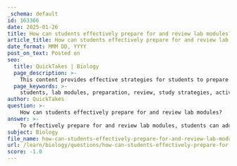 ```yaml
---
_schema: default
id: 163366
date: 2025-01-26
title: How can students effectively prepare for and review lab modules?
article_title: How can students effectively prepare for and review lab modules?
date_format: MMM DD, YYYY
post_on_text: Posted on
seo:
  title: QuickTakes | Biology
  page_description: >-
    This content provides effective strategies for students to prepare for and review lab modules, focusing on understanding objectives, active learning, collaboration, practice, time management, and maintaining healthy study habits.
  page_keywords: >-
    students, lab modules, preparation, review, study strategies, active learning, study groups, post-lab questions, practice tests, time management, organization, healthy study habits, retention, understanding, objectives, procedures
author: QuickTakes
question: >-
    How can students effectively prepare for and review lab modules?
answer: >-
    To effectively prepare for and review lab modules, students can adopt a variety of strategies that enhance their understanding and retention of the material. Here are some key approaches based on the gathered information:\n\n1. **Understand the Objectives**: Begin by thoroughly reviewing the objectives of each lab module. Knowing what you are expected to learn will help you focus your study efforts on the most important concepts.\n\n2. **Follow Procedures Carefully**: Familiarize yourself with the procedures outlined in the lab modules. Understanding the step-by-step instructions will not only prepare you for conducting experiments but also help you anticipate potential challenges.\n\n3. **Engage in Active Learning**: Instead of passively reading through the material, engage in active learning techniques. Summarize information, create mind maps, or teach concepts to peers. This active engagement can significantly enhance retention.\n\n4. **Utilize Study Groups**: Collaborating with classmates in study groups can be beneficial. Discussing the material and explaining concepts to others reinforces your understanding and helps clarify any uncertainties.\n\n5. **Practice with Post-lab Questions**: After completing a lab module, work on the post-lab questions provided. These questions encourage reflection and analysis, helping you to consolidate your learning.\n\n6. **Take Practice Tests**: Regularly taking practice exams can familiarize you with the test format and pressure. This practice also provides valuable feedback on your understanding of the material.\n\n7. **Implement Time Management Techniques**: Use techniques like the Pomodoro technique, which involves studying for 25 minutes followed by a 5-minute break. This can help maintain focus and reduce fatigue during study sessions.\n\n8. **Review and Reflect**: Reserve the day before an exam for review rather than new learning. Go over key concepts, practice recalling information, and ensure you understand the material thoroughly.\n\n9. **Stay Organized**: Keep track of assignments, test dates, and deadlines using planners. Breaking larger tasks into smaller, manageable parts can help maintain focus and prevent overwhelm.\n\n10. **Maintain Healthy Study Habits**: Ensure you get adequate sleep, as rest is essential for memory consolidation. On the day of the exam, allow enough time to review key concepts without rushing.\n\nBy implementing these strategies, students can enhance their preparation for lab modules and improve their overall performance in laboratory courses.
subject: Biology
file_name: how-can-students-effectively-prepare-for-and-review-lab-modules.md
url: /learn/biology/questions/how-can-students-effectively-prepare-for-and-review-lab-modules
score: -1.0
---
```


&nbsp;